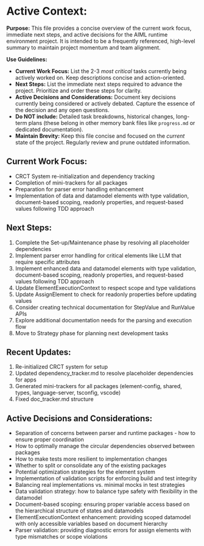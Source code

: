 # Active Context:

**Purpose:** This file provides a concise overview of the current work focus, immediate next steps, and active decisions for the AIML runtime environment project. It is intended to be a frequently referenced, high-level summary to maintain project momentum and team alignment.

**Use Guidelines:**

- **Current Work Focus:** List the 2-3 _most critical_ tasks currently being actively worked on. Keep descriptions concise and action-oriented.
- **Next Steps:** List the immediate next steps required to advance the project. Prioritize and order these steps for clarity.
- **Active Decisions and Considerations:** Document key decisions currently being considered or actively debated. Capture the essence of the decision and any open questions.
- **Do NOT include:** Detailed task breakdowns, historical changes, long-term plans (these belong in other memory bank files like `progress.md` or dedicated documentation).
- **Maintain Brevity:** Keep this file concise and focused on the _current_ state of the project. Regularly review and prune outdated information.

## Current Work Focus:

- CRCT System re-initialization and dependency tracking
- Completion of mini-trackers for all packages
- Preparation for parser error handling enhancement
- Implementation of data and datamodel elements with type validation, document-based scoping, readonly properties, and request-based values following TDD approach

## Next Steps:

1. Complete the Set-up/Maintenance phase by resolving all placeholder dependencies
2. Implement parser error handling for critical elements like LLM that require specific attributes
3. Implement enhanced data and datamodel elements with type validation, document-based scoping, readonly properties, and request-based values following TDD approach
4. Update ElementExecutionContext to respect scope and type validations
5. Update AssignElement to check for readonly properties before updating values
6. Consider creating technical documentation for StepValue and RunValue APIs
7. Explore additional documentation needs for the parsing and execution flow
8. Move to Strategy phase for planning next development tasks

## Recent Updates:

1. Re-initialized CRCT system for setup
2. Updated dependency_tracker.md to resolve placeholder dependencies for apps
3. Generated mini-trackers for all packages (element-config, shared, types, language-server, tsconfig, vscode)
4. Fixed doc_tracker.md structure

## Active Decisions and Considerations:

- Separation of concerns between parser and runtime packages - how to ensure proper coordination
- How to optimally manage the circular dependencies observed between packages
- How to make tests more resilient to implementation changes
- Whether to split or consolidate any of the existing packages
- Potential optimization strategies for the element system
- Implementation of validation scripts for enforcing build and test integrity
- Balancing real implementations vs. minimal mocks in test strategies
- Data validation strategy: how to balance type safety with flexibility in the datamodel
- Document-based scoping: ensuring proper variable access based on the hierarchical structure of states and datamodels
- ElementExecutionContext enhancement: providing scoped datamodel with only accessible variables based on document hierarchy
- Parser validation: providing diagnostic errors for assign elements with type mismatches or scope violations
